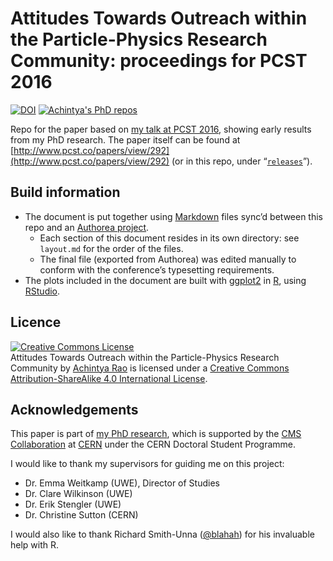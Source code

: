 # Attitudes Towards Outreach within the Particle-Physics Research Community: proceedings for PCST 2016

[![DOI](https://zenodo.org/badge/doi/10.5281/zenodo.60214.svg)](http://dx.doi.org/10.5281/zenodo.60214)
[![Achintya's PhD repos](https://img.shields.io/badge/collection-Achintya's%20PhD%20repos-yellowgreen.svg)](https://github.com/RaoOfPhysics/phd)

Repo for the paper based on [my talk at PCST 2016](http://pcst.co/conferences/session/2016-04-26/292), showing early results from my PhD research.
The paper itself can be found at [http://www.pcst.co/papers/view/292](http://www.pcst.co/papers/view/292) (or in this repo, under “[`releases`](https://github.com/RaoOfPhysics/201607_PCST-Proceedings/releases)”).

## Build information

- The document is put together using [Markdown](https://daringfireball.net/projects/markdown/) files sync’d between this repo and an [Authorea project](https://www.authorea.com/users/8205/articles/116704/_show_article).
    - Each section of this document resides in its own directory: see `layout.md` for the order of the files.
    - The final file (exported from Authorea) was edited manually to conform with the conference’s typesetting requirements.
- The plots included in the document are built with [ggplot2](http://ggplot2.org/) in [R](https://www.r-project.org/), using [RStudio](https://www.rstudio.com/).

## Licence

<a rel="license" href="http://creativecommons.org/licenses/by-sa/4.0/"><img alt="Creative Commons License" style="border-width:0" src="https://i.creativecommons.org/l/by-sa/4.0/80x15.png" /></a><br /><span xmlns:dct="http://purl.org/dc/terms/" href="http://purl.org/dc/dcmitype/InteractiveResource" property="dct:title" rel="dct:type">Attitudes Towards Outreach within the Particle-Physics Research Community</span> by <a xmlns:cc="http://creativecommons.org/ns#" href="https://github.com/RaoOfPhysics/201608_ICHEP" property="cc:attributionName" rel="cc:attributionURL">Achintya Rao</a> is licensed under a <a rel="license" href="http://creativecommons.org/licenses/by-sa/4.0/">Creative Commons Attribution-ShareAlike 4.0 International License</a>.

## Acknowledgements

This paper is part of [my PhD research](http://achintyarao.in/phd), which is supported by the [CMS Collaboration](http://cms.web.cern.ch) at [CERN](http://home.cern) under the CERN Doctoral Student Programme.

I would like to thank my supervisors for guiding me on this project:

- Dr. Emma Weitkamp (UWE), Director of Studies
- Dr. Clare Wilkinson (UWE)
- Dr. Erik Stengler (UWE)
- Dr. Christine Sutton (CERN)

I would also like to thank Richard Smith-Unna ([@blahah](https://github.com/blahah)) for his invaluable help with R.
